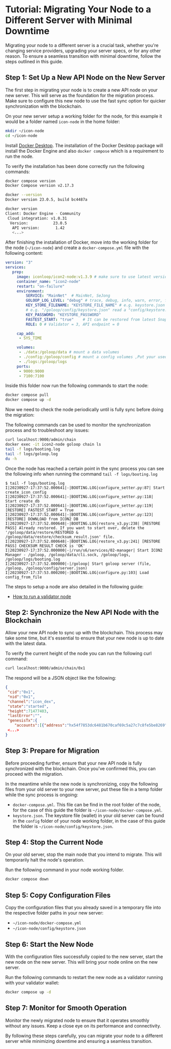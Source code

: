 # Tutorial: Migrating Your Node to a Different Server with Minimal Downtime

Migrating your node to a different server is a crucial task, whether you're changing service providers, upgrading your server specs, or for any other reason. To ensure a seamless transition with minimal downtime, follow the steps outlined in this guide.

## Step 1: Set Up a New API Node on the New Server

The first step in migrating your node is to create a new API node on your new server. This will serve as the foundation for the migration process. Make sure to configure this new node to use the fast sync option for quicker synchronization with the blockchain.

On your new server setup a working folder for the node, for this example it would be a folder named `icon-node` in the home folder:

```bash
mkdir ~/icon-node
cd ~/icon-node
```

Install [Docker Desktop](https://www.docker.com/get-started/). The installation of the Docker Desktop package will install the Docker Engine and also `docker compose` which is a requirement to run the node.

To verify the installation has been done correctly run the following commands:

```bash
docker compose version
Docker Compose version v2.17.3

docker --version
Docker version 23.0.5, build bc4487a

docker version
Client: Docker Engine - Community
 Cloud integration: v1.0.31
  Version:           23.0.5
   API version:       1.42
   <...>
```

After finishing the installation of Docker, move into the working folder for the node (`~/icon-node`) and create a `docker-compose.yml` file with the following content:

```yaml
version: "3"
services:
   prep:
     image: iconloop/icon2-node:v1.3.9 # make sure to use latest version
     container_name: "icon2-node"
     restart: "on-failure"
     environment:
         SERVICE: "MainNet"  # MainNet, SeJong
         GOLOOP_LOG_LEVEL: "debug" # trace, debug, info, warn, error, fatal, panic
         KEY_STORE_FILENAME: "KEYSTORE_FILE_NAME" # e.g. keystore.json read a config/keystore.json
         # e.g. "/goloop/config/keystore.json" read a "config/keystore.json" of host machine
         KEY_PASSWORD: "KEYSTORE_PASSWORD"
         FASTEST_START: "true"    # It can be restored from latest Snapshot DB.
         ROLE: 0 # Validator = 3, API endpoint = 0

     cap_add:
      - SYS_TIME

     volumes:
      - ./data:/goloop/data # mount a data volumes
      - ./config:/goloop/config # mount a config volumes ,Put your used keystore file here.
      - ./logs:/goloop/logs
     ports:
      - 9000:9000
      - 7100:7100
```
Inside this folder now run the following commands to start the node:

```bash
docker compose pull
docker compose up -d
```

Now we need to check the node periodically until is fully sync before doing the migration:

The following commands can be used to monitor the synchronization process and to troubleshoot any issues:

```bash
curl localhost:9000/admin/chain
docker exec -it icon2-node goloop chain ls
tail -f logs/booting.log
tail -f logs/goloop.log
du -h
```

Once the node has reached a certain point in the sync process you can see the following info when running the command `tail -f logs/booting.log`

```
$ tail -f logs/booting.log
I|20230927-17:37:52.000641|-|BOOTING.LOG|configure_setter.py:87| Start create_icon_config
I|20230927-17:37:52.000641|-|BOOTING.LOG|configure_setter.py:118| Start create_db
I|20230927-17:37:52.000641|-|BOOTING.LOG|configure_setter.py:119| [RESTORE] FASTEST_START = True
I|20230927-17:37:52.000641|-|BOOTING.LOG|configure_setter.py:123| [RESTORE] DOWNLOAD from ICON2 DB
I|20230927-17:37:52.000648|-|BOOTING.LOG|restore_v3.py:238| [RESTORE PASS] Already restored. If you want to start over, delete the '/goloop/data/restore/RESTORED & /goloop/data/restore/checksum_result.json' file.
I|20230927-17:37:52.000648|-|BOOTING.LOG|restore_v3.py:241| [RESTORE PASS] CHECKSUM RESULT CHECK is 'OK'
I|20230927-17:37:52.000000|-|/run/s6/services/02-manager| Start ICON2 Manager - /goloop, /goloop/data/cli.sock, /goloop/logs, /goloop/logs/booting.log
I|20230927-17:37:52.000000|-|/goloop| Start goloop server (file, /goloop, /goloop/config/server.json)
I|20230927-17:37:53.000200|-|BOOTING.LOG|configure.py:103| Load config_from_file
```

The steps to setup a node are also detailed in the following guide:

* [How to run a validator node](https://docs.icon.community/getting-started/how-to-run-a-validator-node)


## Step 2: Synchronize the New API Node with the Blockchain

Allow your new API node to sync up with the blockchain. This process may take some time, but it's essential to ensure that your new node is up to date with the latest data.

To verify the current height of the node you can run the following curl command:

```bash
curl localhost:9000/admin/chain/0x1
```

The respond will be a JSON object like the following:
```json
{
 "cid":"0x1",
 "nid":"0x1",
 "channel":"icon_dex",
 "state":"started",
 "height":71477403,
 "lastError":"",
 "genesisTx":{
    "accounts":[{"address":"hx54f7853dc6481b670caf69c5a27c7c8fe5be8269","balance":"0x2961fff8ca4a62327800000","name":"god"},{"address":"hx1000000000000000000000000000000000000000","balance":"0x0","name":"treasury"}],"message":"A rhizome has no beginning or end; it is always in the middle, between things, interbeing, intermezzo. The tree is filiation, but the rhizome is alliance, uniquely alliance. The tree imposes the verb \"to be\" but the fabric of the rhizome is the conjunction, \"and ... and ...and...\"This conjunction carries enough force to shake and uproot the verb \"to be.\" Where are you going? Where are you coming from? What are you heading for? These are totally useless questions.\n\n - Mille Plateaux, Gilles Deleuze \u0026 Felix Guattari\n\n\"Hyperconnect the world\""}
 <...>
}
```

## Step 3: Prepare for Migration

Before proceeding further, ensure that your new API node is fully synchronized with the blockchain. Once you've confirmed this, you can proceed with the migration.

In the meantime while the new node is synchronizing, copy the following files from your old server to your new server, put these file in a temp folder while the sync process is ongoing:

* `docker-compose.yml`. This file can be find in the root folder of the node, for the case of this guide the folder is `~/icon-node/docker-compose.yml`.
* `keystore.json`. The keystore file (wallet) in your old server can be found in the `config` folder of your node working folder, in the case of this guide the folder is `~/icon-node/config/keystore.json`.

## Step 4: Stop the Current Node

On your old server, stop the main node that you intend to migrate. This will temporarily halt the node's operation.

Run the following command in your node working folder.
```bash
docker compose down
```

## Step 5: Copy Configuration Files

Copy the configuration files that you already saved in a temporary file into the respective folder paths in your new server:

* `~/icon-node/docker-compose.yml`
* `~/icon-node/config/keystore.json`

## Step 6: Start the New Node

With the configuration files successfully copied to the new server, start the new node on the new server. This will bring your node online on the new server.

Run the following commands to restart the new node as a validator running with your validator wallet:

```bash
docker compose up -d
```

## Step 7: Monitor for Smooth Operation

Monitor the newly migrated node to ensure that it operates smoothly without any issues. Keep a close eye on its performance and connectivity.

By following these steps carefully, you can migrate your node to a different server while minimizing downtime and ensuring a seamless transition.
